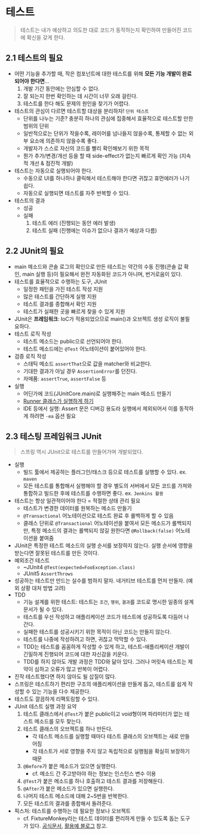 # 테스트
> 테스트는 내가 예상하고 의도한 대로 코드가 동작하는지 확인하여 만들어진 코드에 확신을 갖게 한다.


## 2.1 테스트의 필요
- 어떤 기능을 추가할 때, 작은 컴포넌트에 대한 테스트를 위해 **모든 기능 개발이 완료되어야 한다면**...
    1. 개발 기간 동안에는 안심할 수 없다.
    2. 잘 되는지 한번 확인하는 데 시간이 너무 오래 걸린다.
    3. 테스트를 한다 해도 문제의 원인을 찾기가 어렵다.
- 테스트의 관심이 다르면 테스트할 대상을 분리하자! `단위 테스트`
    * 단위를 나누는 기준? 충분히 하나의 관심에 집중해서 효율적으로 테스트할 만한 범위의 단위
    * 일반적으로는 단위가 작을수록, 레이어를 넘나들지 않을수록, 통제할 수 없는 외부 요소에 의존하지 않을수록 좋다.
    * 개발자가 스스로 자신의 코드를 빨리 확인해보기 위한 목적
    * 뭔가 추가/변경/개선 등을 할 때 side-effect가 없는지 빠르게 확인 가능 (지속적 개선 & 점진적 개발)
- 테스트는 자동으로 실행되어야 한다.
    * 수동으로 UI를 하나하나 클릭해서 테스트해야 한다면 귀찮고 휴먼에러가 나기 쉽다.
    * 자동으로 실행되면 테스트를 자주 반복할 수 있다.
- 테스트의 결과
    * 성공
    * 실패
        1. 테스트 에러 (진행되는 동안 에러 발생)
        2. 테스트 실패 (진행에는 이슈가 없으나 결과가 예상과 다름)

## 2.2 JUnit의 필요
- main 메소드와 콘솔 로그의 확인으로 만든 테스트는 약간의 수동 진행(콘솔 값 확인, main 실행 등)이 필요해서 완전 자동화된 코드가 아니며, 번거로움이 있다.
- 테스트를 효율적으로 수행하는 도구, JUnit
    * 일정한 패턴을 가진 테스트 작성 지원
    * 많은 테스트를 간단하게 실행 지원
    * 테스트 결과를 종합해서 확인 지원
    * 테스트가 실패한 곳을 빠르게 찾을 수 있게 지원
- JUnit은 **프레임워크**: IoC가 적용되었으므로 main()과 오브젝트 생성 로직이 불필요하다.
- 테스트 로직 작성
    * 테스트 메소드는 public으로 선언되어야 한다.
    * 테스트 메소드에는 `@Test` 어노테이션이 붙어있어야 한다.
- 검증 로직 작성
    * 스태틱 메소드 `assertThat`으로 값을 matcher와 비교한다.
    * 기대한 결과가 아닐 경우 `AssertionError`를 던진다.
    * 자매품: `assertTrue`, `assertFalse` 등
- 실행
    * 어딘가에 코드(JUnitCore.main)로 실행해주는 main 메소드 만들기
    * [Runner 클래스가 실행하게 하기](https://stackoverflow.com/questions/14011981/java-junit-has-no-main-function)
    * IDE 등에서 실행: Assert 문은 디버깅 용도라 실행에서 제외되어서 이를 동작하게 하려면 `-ea` 옵션 필요


## 2.3 테스팅 프레임워크 JUnit
> 스프링 역시 JUnit으로 테스트를 만들어가며 개발되었다.
- 실행
    * 빌드 툴에서 제공하는 플러그인/태스크 등으로 테스트를 실행할 수 있다. ex. `maven`
    * 모든 테스트를 통합해서 실행해야 할 경우 별도의 서버에서 모든 코드를 가져와 통합하고 빌드한 후에 테스트를 수행하면 좋다. ex. `Jenkins 활용`
- 테스트는 항상 일관적이어야 한다 = 적절한 상태 관리 필요
    * 테스트가 변경한 데이터를 원복하는 메소드 만들기
    * `@Transactional` 어노테이션으로 테스트 완료 후 롤백하게 할 수 있음
    * 클래스 단위로 `@Transactional` 어노테이션을 붙여서 모든 메소드가 롤백되지만, 특정 메소드의 결과는 롤백되지 않길 원한다면 `@Rollback(false)` 어노테이션을 붙여줌
- JUnit은 특정한 테스트 메소드의 실행 순서를 보장하지 않는다. 실행 순서에 영향을 받는다면 잘못된 테스트를 만든 것이다.
- 예외조건 테스트
    * ~JUnit4 `@Test(expected=FooException.class)`
    * JUnit5 `AssertThrows`
- 성공하는 테스트만 만드는 실수를 범하지 말자. 네거티브 테스트를 먼저 만들자. (예외 상황 대처 방법 고려)
- TDD
    * 기능 설계를 위한 테스트: 테스트는 `조건`, `행위`, `결과`를 코드로 명시한 일종의 설계문서가 될 수 있다.
    * 테스트를 우선 작성하고 애플리케이션 코드가 테스트에 성공하도록 다듬어 나간다.
    * 실패한 테스트를 성공시키기 위한 목적이 아닌 코드는 만들지 않는다.
    * 테스트를 나중에 작성하려고 하면, 귀찮고 막막할 수 있다.
    * TDD는 테스트를 꼼꼼하게 작성할 수 있게 하고, 테스트-애플리케이션 개발이 긴밀하게 진행되어 코드에 대한 자신감을 키운다.
    * TDD를 하지 않아도 개발 과정은 TDD와 닮아 있다. 그러나 머릿속 테스트는 제약이 심하고 오류가 많고 반복이 어렵다.
- 진작 테스트했다면 하지 않아도 될 삽질이 많다.
- 스프링은 테스트하기 편리한 구조의 애플리케이션을 만들게 돕고, 테스트를 쉽게 작성할 수 있는 기능을 다수 제공한다.
- 테스트도 깔끔하게 리팩토링할 수 있다.
- JUnit 테스트 실행 과정 요약
    1. 테스트 클래스에서 `@Test`가 붙은 public이고 void형이며 파라미터가 없는 테스트 메소드를 모두 찾는다.
    2. 테스트 클래스의 오브젝트를 하나 만든다.
        * 각 테스트 메소드를 실행할 때마다 테스트 클래스의 오브젝트는 새로 만들어짐
        * 각 테스트가 서로 영향을 주지 않고 독립적으로 실행됨을 확실히 보장하기 때문 
    3. `@Before`가 붙은 메소드가 있으면 실행한다.
        * cf. 메소드 간 주고받아야 하는 정보는 인스턴스 변수 이용 
    4. `@Test`가 붙은 메소드를 하나 호출하고 테스트 결과를 저장해둔다.
    5. `@After`가 붙은 메소드가 있으면 실행한다.
    6. 나머지 테스트 메소드에 대해 2~5번을 반복한다.
    7. 모든 테스트의 결과를 종합해서 돌려준다.
- 픽스처: 테스트를 수행하는 데 필요한 정보나 오브젝트
    * cf. FixtureMonkey라는 테스트 데이터를 편리하게 만들 수 있도록 돕는 도구가 있다. [공식문서](https://naver.github.io/fixture-monkey/), [활용예 블로그](https://jiwondev.tistory.com/272) 참고.